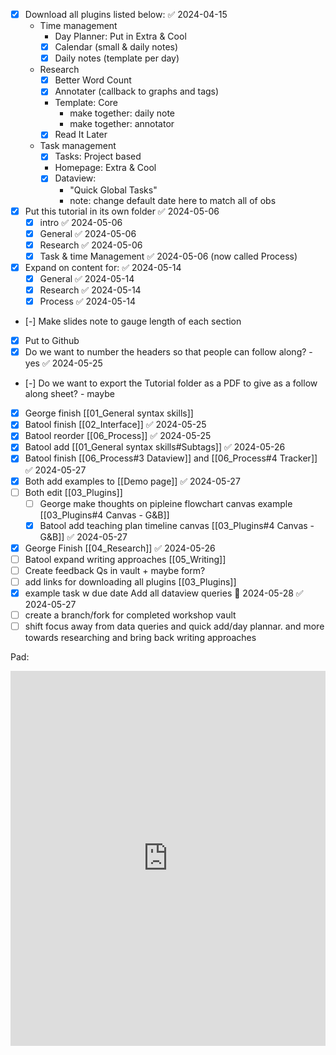 - [x] Download all plugins listed below: ✅ 2024-04-15
	- Time management
		-  Day Planner: Put in Extra & Cool
		- [x] Calendar (small & daily notes)
		- [x] Daily notes (template per day)
	- Research
		- [x] Better Word Count
		- [x] Annotater (callback to graphs and tags)
		- Template: Core
			- make together: daily note
			- make together: annotator
		- [x] Read It Later
	- Task management
		- [x] Tasks: Project based
		- Homepage:  Extra & Cool
		- [x] Dataview: 
			- "Quick Global Tasks"
			- note: change default date here to match all of obs
- [x] Put this tutorial in its own folder ✅ 2024-05-06
	- [x] intro ✅ 2024-05-06
	- [x] General ✅ 2024-05-06
	- [x] Research ✅ 2024-05-06
	- [x] Task & time Management ✅ 2024-05-06 (now called Process)
- [x] Expand on content for: ✅ 2024-05-14
	- [x] General ✅ 2024-05-14
	- [x] Research ✅ 2024-05-14
	- [x] Process ✅ 2024-05-14
- [-] Make slides note to gauge length of each section
- [x] Put to Github
- [x] Do we want to number the headers so that people can follow along? - yes ✅ 2024-05-25
- [-] Do we want to export the Tutorial folder as a PDF to give as a follow along sheet? - maybe
- [x] George finish [[01_General syntax skills]]
- [x] Batool finish [[02_Interface]] ✅ 2024-05-25
- [x] Batool reorder [[06_Process]] ✅ 2024-05-25
- [x] Batool add [[01_General syntax skills#Subtags]] ✅ 2024-05-26
- [x] Batool finish [[06_Process#3 Dataview]] and [[06_Process#4 Tracker]] ✅ 2024-05-27
- [x] Both add examples to [[Demo page]] ✅ 2024-05-27
- [ ] Both edit [[03_Plugins]]
	- [ ] George make thoughts on pipleine flowchart canvas example  [[03_Plugins#4 Canvas - G&B]]
	- [x] Batool add teaching plan timeline canvas [[03_Plugins#4 Canvas - G&B]] ✅ 2024-05-27
- [x] George Finish [[04_Research]] ✅ 2024-05-26
- [ ] Batool expand writing approaches [[05_Writing]]
- [ ] Create feedback Qs in vault + maybe form?
- [ ] add links for downloading all plugins [[03_Plugins]]
- [x] example task w due date Add all dataview queries 📅 2024-05-28 ✅ 2024-05-27
- [ ] create a branch/fork for completed workshop vault
- [ ] shift focus away from data queries and quick add/day plannar. and more towards researching and bring back writing approaches

Pad: 
<iframe name="embed_readwrite" src="https://digitalcare.noho.st/pad/p/MakeSenseWithObsidian?showControls=true&showChat=true&showLineNumbers=true&useMonospaceFont=false" width="100%" height="600" frameborder="0"></iframe>